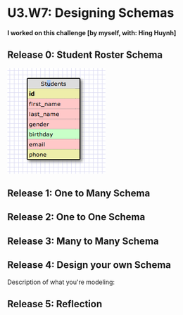 # U3.W7: Designing Schemas


#### I worked on this challenge [by myself, with: Hing Huynh]


## Release 0: Student Roster Schema
![Student](https://github.com/lienha/phase_0_unit_3/blob/master/week_7/imgs/students.jpg)


## Release 1: One to Many Schema
<!-- display your image inline here -->


## Release 2: One to One Schema
<!-- display your image inline here -->


## Release 3: Many to Many Schema
<!-- display your image inline here -->


## Release 4: Design your own Schema
Description of what you're modeling: 

<!-- display your one-to-one image inline here -->
<!-- display your many-to-many image inline here -->

## Release 5: Reflection
